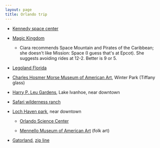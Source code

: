 ```yaml
---
layout: page
title: Orlando trip
---
```


- [Kennedy space center](https://www.kennedyspacecenter.com/tickets/ticket-info.aspx)

- [Magic Kingdom](https://disneyworld.disney.go.com/attractions/magic-kingdom/)

  - Ciara recommends Space Mountain and Pirates of the Caribbean; she
    doesn't like Mission: Space (I guess that's at Epcot). She
    suggests avoiding rides at 12-2. Better is 9 or 5.

- [Legoland Florida](https://www.legoland.com/florida/buy-tickets/admission-tickets/)

- [Charles Hosmer Morse Museum of American Art](http://www.morsemuseum.org/), Winter Park
  (Tiffany glass)

- [Harry P. Leu Gardens](http://www.leugardens.org/), Lake Ivanhoe, near downtown

- [Safari wilderness ranch](http://safariwilderness.com/)

- [Loch Haven park](http://www.cityoforlando.net/parks/loch-haven-park/), near downtown

  - [Orlando Science Center](https://www.osc.org)

  - [Mennello Museum of American Art](http://www.mennellomuseum.com/)
    (folk art)

- [Gatorland](http://www.gatorland.com/), [zip line](http://www.gatorland.com/public/experiences/screamin-gator-zip-line/index.cfm)
